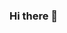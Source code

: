 ### Hi there 👋

<!--
**Rizal-I/Rizal-I** is a ✨ _special_ ✨ repository because its `README.md` (this file) appears on your GitHub profile.

Here are some ideas to get you started:

- 
- 🌱 I’m currently learning DevOps
- ⚡ Fun fact: ...
-->
